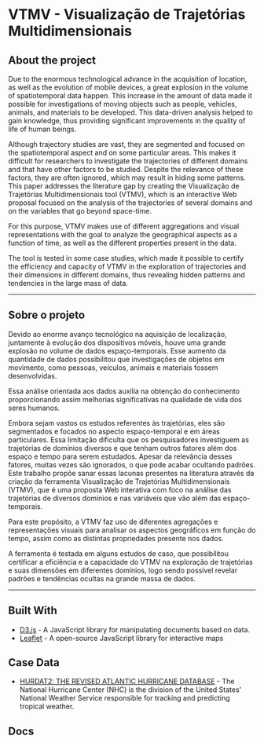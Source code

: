# VTMV - Visualização de Trajetórias Multidimensionais
## About the project
Due to the enormous technological advance in the acquisition of location, as well as the evolution of mobile devices, a great explosion in the volume of spatiotemporal data happen. This increase in the amount of data made it possible for investigations of moving objects such as people, vehicles, animals, and materials to be developed. This data-driven analysis helped to gain knowledge, thus providing significant improvements in the quality of life of human beings.

Although trajectory studies are vast, they are segmented and focused on the spatiotemporal aspect and on some particular areas.  This makes it difficult for researchers to investigate the trajectories of different domains and that have other factors to be studied. Despite the relevance of these factors, they are often ignored, which may result in hiding some patterns. This paper addresses the literature gap by creating the Visualização de Trajetórias Multidimensionais tool (VTMV), which is an interactive Web proposal focused on the analysis of the trajectories of several domains and on the variables that go beyond space-time.

For this purpose, VTMV makes use of different aggregations and visual representations with the goal to analyze the geographical aspects as a function of time, as well as the different properties present in the data.

The tool is tested in some case studies, which made it possible to certify the efficiency and capacity of VTMV in the exploration of trajectories and their dimensions in different domains, thus revealing hidden patterns and tendencies in the large mass of data.

-------------------------------------------------------------------------------
## Sobre o projeto
Devido ao enorme avanço tecnológico na aquisição de localização, juntamente à evolução dos dispositivos móveis, houve uma grande explosão no volume de dados espaço-temporais. Esse aumento da quantidade de dados possibilitou que investigações de objetos em movimento, como pessoas, veículos, animais e materiais fossem desenvolvidas.

Essa análise orientada aos dados auxilia na obtenção do conhecimento proporcionando assim melhorias significativas na qualidade de vida dos seres humanos.

Embora sejam vastos os estudos referentes às trajetórias, eles são segmentados e focados no aspecto espaço-temporal e em áreas particulares. Essa limitação dificulta que os pesquisadores investiguem as trajetórias de domínios diversos e que tenham outros fatores além dos espaço e tempo para serem estudados. Apesar da relevância desses fatores, muitas vezes são ignorados, o que pode acabar ocultando padrões. Este trabalho propõe sanar essas lacunas presentes na literatura através da criação da ferramenta Visualização de Trajetórias Multidimensionais (VTMV), que é uma proposta Web interativa com foco na análise das trajetórias de diversos domínios e nas variáveis que vão além das espaço-temporais.

Para este propósito, a VTMV faz uso de diferentes agregações e representações visuais para analisar os aspectos geográficos em função do tempo, assim como as distintas propriedades presente nos dados.

A ferramenta é testada em alguns estudos de caso, que possibilitou certificar a eficiência e a capacidade do VTMV na exploração de trajetórias e suas dimensões em diferentes domínios, logo sendo possível revelar padrões e tendências ocultas na grande massa de dados.

--------------------------------------------------------------------------------------------

## Built With

* [D3.js](https://d3js.org/) - A JavaScript library for manipulating documents based on data.
* [Leaflet](https://leafletjs.com/) - A open-source JavaScript library for interactive maps

## Case Data
* [HURDAT2: THE REVISED ATLANTIC HURRICANE DATABASE](https://www.nhc.noaa.gov/) - The National Hurricane Center (NHC) is the division of the United States' National Weather Service responsible for tracking and predicting tropical weather.

## Docs

